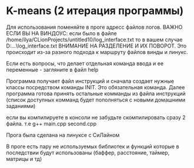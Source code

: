 # K-means (2 итерация программы)
Для использования поменяйте в проге адресс файлов логов. ВАЖНО ЕСЛИ ВЫ НА ВИНДОУС: если было в файле /home/ilya/CLionProjects/untitled10/log_interface.txt то в вашем случае D:\...\log_interface.txt ВНИМАНИЕ НА РАЗДЕЛЕНИЕ И ИХ ПОВОРОТ. Это происходит из-за разного подхода к маршруту файлов винды и линукс.

Если есть вопросы, что делает отдельная команда ввода и ее переменные - загляните в файл help

Программа получает файл инструкций и сначала создает нужные классы посредством команды INIT. Это обязательная команда. Далее программа готова принять остальные комманды из файла инструкций (список доступных комманд будет пополняться с новыми домашними заданиями)

если вы компилируете в консоли не забудьте скомпилировать сразу 2 файла. т.е g++ main.cpp second.cpp

Прога была сделана на линуксе с СиЛайном

В проге есть пару не используемых библиотек и функций которые в последствии будут использованы (баффер, расстояние, таймер, матрицы и тд)
